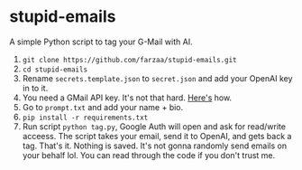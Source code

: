 # stupid-emails
A simple Python script to tag your G-Mail with AI.


1. `git clone https://github.com/farzaa/stupid-emails.git`
2. `cd stupid-emails`
2. Rename `secrets.template.json` to `secret.json` and add your OpenAI key in to it.
3. You need a GMail API key. It's not that hard. [Here's](https://chatgpt.com/share/67e5a57f-b544-8013-891b-eebe58a0b6b6) how.
4. Go to `prompt.txt` and add your name + bio.
5. `pip install -r requirements.txt`
6. Run script `python tag.py`, Google Auth will open and ask for read/write acceess. The script takes your email, send it to OpenAI, and gets back a tag. That's it. Nothing is saved. It's not gonna randomly send emails on your behalf lol. You can read through the code if you don't trust me.
